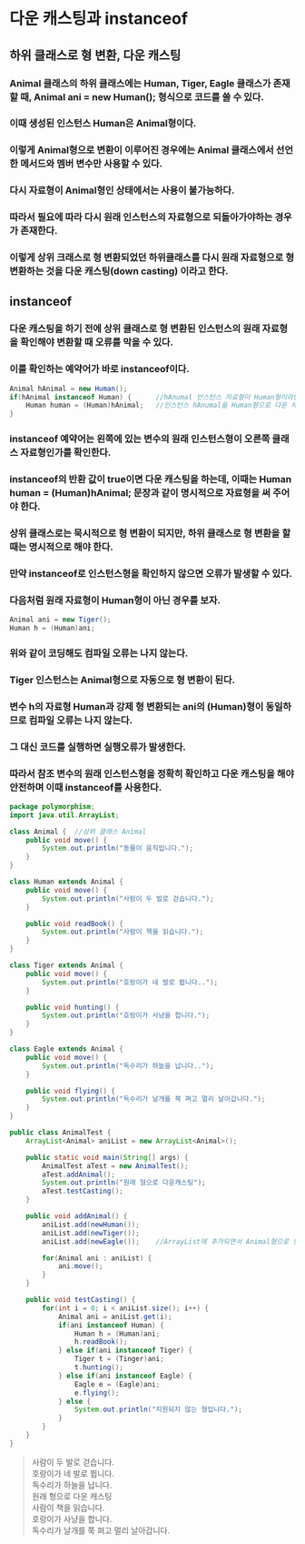 # 다운 캐스팅과 instanceof
## 하위 클래스로 형 변환, 다운 캐스팅
### Animal 클래스의 하위 클래스에는 Human, Tiger, Eagle 클래스가 존재할 때, Animal ani = new Human(); 형식으로 코드를 쓸 수 있다.
### 이때 생성된 인스턴스 Human은 Animal형이다.
### 이렇게 Animal형으로 변환이 이루어진 경우에는 Animal 클래스에서 선언한 메서드와 멤버 변수만 사용할 수 있다.
### 다시 자료형이 Animal형인 상태에서는 사용이 불가능하다.
### 따라서 필요에 따라 다시 원래 인스턴스의 자료형으로 되돌아가야하는 경우가 존재한다.
### 이렇게 상위 크래스로 형 변환되었던 하위클래스를 다시 원래 자료형으로 형 변환하는 것을 **다운 캐스팅(down casting)** 이라고 한다.
## instanceof
### 다운 캐스팅을 하기 전에 상위 클래스로 형 변환된 인스턴스의 원래 자료형을 확인해야 변환할 때 오류를 막을 수 있다.
### 이를 확인하는 예약어가 바로 instanceof이다.
```java
Animal hAnimal = new Human();
if(hAnimal instanceof Human) {      //hAnumal 인스턴스 자료형이 Human형이라면
    Human human = (Human)hAnimal;   //인스턴스 hAnumal을 Human형으로 다운 캐스팅
}
```
### instanceof 예약어는 왼쪽에 있는 변수의 원래 인스턴스형이 오른쪽 클래스 자료형인가를 확인한다.
### instanceof의 반환 값이 true이면 다운 캐스팅을 하는데, 이때는 Human human = (Human)hAnimal; 문장과 같이 명시적으로 자료형을 써 주어야 한다.
### 상위 클래스로는 묵시적으로 형 변환이 되지만, 하위 클래스로 형 변환을 할 때는 명시적으로 해야 한다.
### 만약 instanceof로 인스턴스형을 확인하지 않으면 오류가 발생할 수 있다.
### 다음처럼 원래 자료형이 Human형이 아닌 경우를 보자.
```java
Animal ani = new Tiger();
Human h = (Human)ani;
```
### 위와 같이 코딩해도 컴파일 오류는 나지 않는다.
### Tiger 인스턴스는 Animal형으로 자동으로 형 변환이 된다.
### 변수 h의 자료형 Human과 강제 형 변환되는 ani의 (Human)형이 동일하므로 컴파일 오류는 나지 않는다.
### 그 대신 코드를 실행하면 실행오류가 발생한다.
### 따라서 참조 변수의 원래 인스턴스형을 정확히 확인하고 다운 캐스팅을 해야 안전하며 이때 instanceof를 사용한다.
```java
package polymorphism;
import java.util.ArrayList;

class Animal {  //상위 클래스 Animal
    public void move() {
        System.out.println("동물이 움직입니다.");
    }
}

class Human extends Animal {
    public void move() {
        System.out.println("사람이 두 발로 걷습니다.");
    }

    public void readBook() {
        System.out.println("사람이 책을 읽습니다.");
    }
}

class Tiger extends Animal {
    public void move() {
        System.out.println("호랑이가 네 발로 뜁니다..");
    }

    public void hunting() {
        System.out.println("호랑이가 사냥을 합니다.");
    }
}

class Eagle extends Animal {
    public void move() {
        System.out.println("독수리가 하늘을 납니다..");
    }

    public void flying() {
        System.out.println("독수리가 날개를 쭉 펴고 멀리 날아갑니다.");
    }
}

public class AnimalTest {
    ArrayList<Animal> aniList = new ArrayList<Animal>();

    public static void main(String[] args) {
        AnimalTest aTest = new AnimalTest();
        aTest.addAnimal();
        System.out.println("원래 형으로 다운캐스팅");
        aTest.testCasting();
    }

    public void addAnimal() {
        aniList.add(newHuman());
        aniList.add(newTiger());
        aniList.add(newEagle());    //ArrayList에 추가되면서 Animal형으로 형 변환

        for(Animal ani : aniList) {
            ani.move();
        }
    }

    public void testCasting() {
        for(int i = 0; i < aniList.size(); i++) {
            Animal ani = aniList.get(i);
            if(ani instanceof Human) {
                Human h = (Human)ani;
                h.readBook();
            } else if(ani instanceof Tiger) {
                Tiger t = (Tinger)ani;
                t.hunting();
            } else if(ani instanceof Eagle) {
                Eagle e = (Eagle)ani;
                e.flying();
            } else {
                System.out.println("지원되지 않는 형입니다.");
            }
        }
    }
}
```
> 사람이 두 발로 걷습니다.\
호랑이가 네 발로 뜁니다.\
독수리가 하늘을 납니다.\
원래 형으로 다운 캐스팅\
사람이 책을 읽습니다.\
호랑이가 사냥을 합니다.\
독수리가 날개를 쭉 펴고 멀리 날아갑니다.